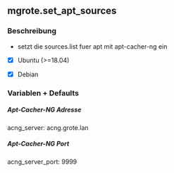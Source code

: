 ## mgrote.set_apt_sources

### Beschreibung
- setzt die sources.list fuer apt mit apt-cacher-ng ein

- [x] Ubuntu (>=18.04)
- [x] Debian


### Variablen + Defaults
##### Apt-Cacher-NG Adresse
acng_server: acng.grote.lan
##### Apt-Cacher-NG Port
acng_server_port: 9999
